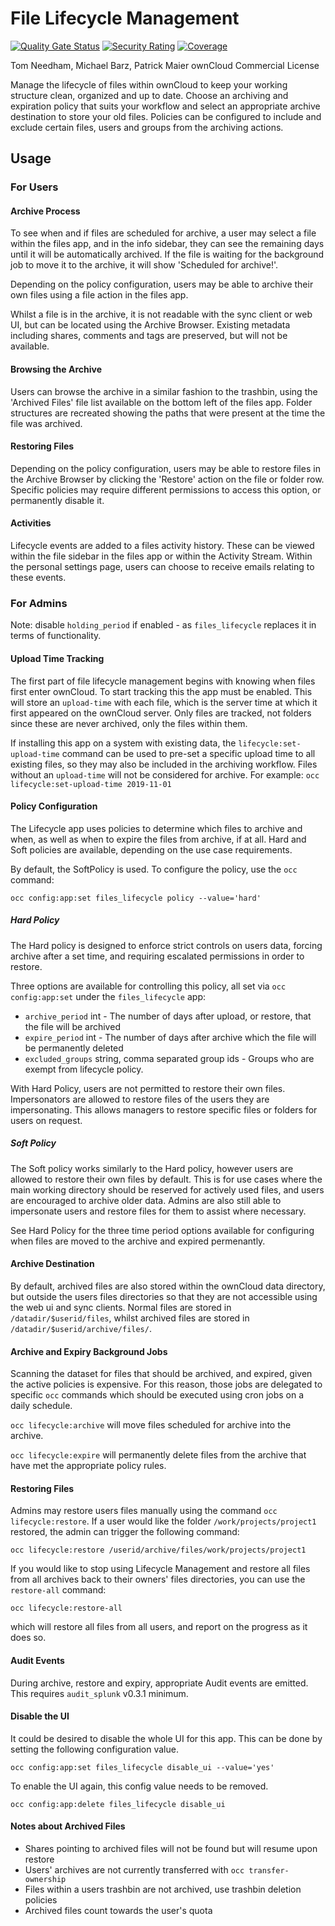 # File Lifecycle Management
[![Quality Gate Status](https://sonarcloud.io/api/project_badges/measure?project=owncloud_files_lifecycle&metric=alert_status&token=41210ba0825dfe874e31fb90b2f6aee50b0812e3)](https://sonarcloud.io/dashboard?id=owncloud_files_lifecycle)
[![Security Rating](https://sonarcloud.io/api/project_badges/measure?project=owncloud_files_lifecycle&metric=security_rating&token=41210ba0825dfe874e31fb90b2f6aee50b0812e3)](https://sonarcloud.io/dashboard?id=owncloud_files_lifecycle)
[![Coverage](https://sonarcloud.io/api/project_badges/measure?project=owncloud_files_lifecycle&metric=coverage&token=41210ba0825dfe874e31fb90b2f6aee50b0812e3)](https://sonarcloud.io/dashboard?id=owncloud_files_lifecycle)

Tom Needham, Michael Barz, Patrick Maier
ownCloud Commercial License

Manage the lifecycle of files within ownCloud to keep your working structure clean, organized and up to date. Choose an archiving and expiration policy that suits your workflow and select an appropriate archive destination to store your old files. Policies can be configured to include and exclude certain files, users
and groups from the archiving actions.

## Usage

### For Users

#### Archive Process

To see when and if files are scheduled for archive, a user may select a file within the files app, and in the info sidebar, they can see the remaining days until it will be automatically archived. If the file is waiting for the background job to move it to the archive, it will show 'Scheduled for archive!'.

Depending on the policy configuration, users may be able to archive their own files using a file action in the files app.

Whilst a file is in the archive, it is not readable with the sync client or web UI, but can be located using the Archive Browser. Existing metadata including shares, comments and tags are preserved, but will not be available.

#### Browsing the Archive

Users can browse the archive in a similar fashion to the trashbin, using the 'Archived Files' file list available on the bottom left of the files app. Folder structures are recreated showing the paths that were present at the time the file was archived.

#### Restoring Files

Depending on the policy configuration, users may be able to restore files in the Archive Browser by clicking the 'Restore' action on the file or folder row. Specific policies may require different permissions to access this option, or permanently disable it.

#### Activities

Lifecycle events are added to a files activity history. These can be viewed within the file sidebar in the files app or within the Activity Stream. Within the personal settings page, users can choose to receive emails relating to these events.

### For Admins

Note: disable `holding_period` if enabled - as `files_lifecycle` replaces it in
terms of functionality.

#### Upload Time Tracking

The first part of file lifecycle management begins with knowing when files first enter ownCloud. To start tracking this the app must be enabled. This will store an `upload-time` with each file, which is the server time at which it first appeared on the ownCloud server. Only files are tracked, not folders since these are never archived, only the files within them.

If installing this app on a system with existing data, the `lifecycle:set-upload-time` command can be used to pre-set a specific upload time to all existing files, so they may also be included in the archiving workflow. Files without an `upload-time` will not be considered for archive.
For example: `occ lifecycle:set-upload-time 2019-11-01`

#### Policy Configuration

The Lifecycle app uses policies to determine which files to archive and when, as
well as when to expire the files from archive, if at all. Hard and Soft policies
are available, depending on the use case requirements.

By default, the SoftPolicy is used. To configure the policy, use the `occ` command:

`occ config:app:set files_lifecycle policy --value='hard'`

##### Hard Policy

The Hard policy is designed to enforce strict controls on users data, forcing archive after a set time, and requiring escalated permissions in order to restore.

Three options are available for controlling this policy, all set via `occ config:app:set` under the `files_lifecycle` app:

 - `archive_period` int - The number of days after upload, or restore, that the file will be archived
 - `expire_period` int - The number of days after archive which the file will be  permanently deleted
 - `excluded_groups` string, comma separated group ids - Groups who are exempt from lifecycle policy.

 With Hard Policy, users are not permitted to restore their own files. Impersonators are allowed to restore files of the users they are impersonating. This allows managers to restore specific files or folders for users on request.

##### Soft Policy

The Soft policy works similarly to the Hard policy, however users are allowed to
restore their own files by default. This is for use cases where the main working
directory  should be reserved for actively used files, and users are encouraged to
archive older data. Admins are also still able to impersonate users and restore
files for them to assist where necessary.

See Hard Policy for the three time period options available for configuring when files
are moved to the archive and expired permenantly.


  #### Archive Destination

  By default, archived files are also stored within the ownCloud data directory,
  but outside the users files directories so that they are not accessible using the
  web ui and sync clients. Normal files are stored in `/datadir/$userid/files`, whilst
  archived files are stored in `/datadir/$userid/archive/files/`.

  #### Archive and Expiry Background Jobs

  Scanning the dataset for files that should be archived, and expired, given the active
  policies is expensive. For this reason, those jobs are delegated to specific `occ`
  commands which should be executed using cron jobs on a daily schedule.

  `occ lifecycle:archive` will move files scheduled for archive into the archive.

  `occ lifecycle:expire` will permanently delete files from the archive that have
  met the appropriate policy rules.

#### Restoring Files

Admins may restore users files manually using the command `occ lifecycle:restore`.
If a user would like the folder `/work/projects/project1` restored, the admin can trigger the following command:

`occ lifecycle:restore /userid/archive/files/work/projects/project1`

If you would like to stop using Lifecycle Management and restore all files from  all archives back to their owners' files directories, you can use the `restore-all`  command:

`occ lifecycle:restore-all`

which will restore all files from all users, and report on the progress as it does so.

#### Audit Events

During archive, restore and expiry, appropriate Audit events are emitted. This requires `audit_splunk` v0.3.1 minimum.

#### Disable the UI

It could be desired to disable the whole UI for this app. This can be done by setting the following configuration value.

`occ config:app:set files_lifecycle disable_ui --value='yes'`

To enable the UI again, this config value needs to be removed.

`occ config:app:delete files_lifecycle disable_ui`

#### Notes about Archived Files

 - Shares pointing to archived files will not be found but will resume upon restore
 - Users' archives are not currently transferred with `occ transfer-ownership`
 - Files within a users trashbin are not archived, use trashbin deletion policies
 - Archived files count towards the user's quota

